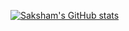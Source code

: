 <!-- ### Hi there 👋

<!--
**Socksham/Socksham** is a ✨ _special_ ✨ repository because its `README.md` (this file) appears on your GitHub profile.

Here are some ideas to get you started:

- 🔭 I’m currently working on ...
- 🌱 I’m currently learning ...
- 👯 I’m looking to collaborate on ...
- 🤔 I’m looking for help with ...
- 💬 Ask me about ...
- 📫 How to reach me: ...
- 😄 Pronouns: ...
- ⚡ Fun fact: ...
-->

[![Saksham's GitHub stats](https://github-readme-stats.vercel.app/api?username=Socksham)](https://github.com/anuraghazra/github-readme-stats)

